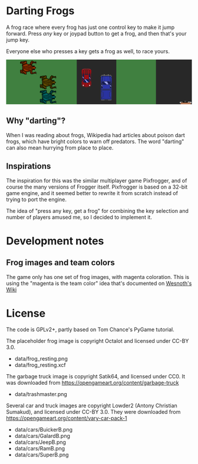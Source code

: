 Darting Frogs
=============

A frog race where every frog has just one control key to make it jump forward.
Press *any* key or joypad button to get a frog, and then that's your jump key.

Everyone else who presses a key gets a frog as well, to race yours.

![Screenshot with 3 players](screenshots/banner_screenshot.png)

Why "darting"?
--------------

When I was reading about frogs, Wikipedia had articles about poison dart frogs,
which have bright colors to warn off predators.  The word "darting" can also
mean hurrying from place to place.

Inspirations
------------

The inspiration for this was the similar multiplayer game Pixfrogger, and of
course the many versions of Frogger itself.  Pixfrogger is based on a 32-bit
game engine, and it seemed better to rewrite it from scratch instead of trying
to port the engine.

The idea of "press any key, get a frog" for combining the key selection and
number of players amused me, so I decided to implement it.

Development notes
=================

Frog images and team colors
---------------------------

The game only has one set of frog images, with magenta coloration. This is
using the "magenta is the team color" idea that's documented on
[Wesnoth's Wiki](https://wiki.wesnoth.org/Team_Color_Shifting)

License
=======

The code is GPLv2+, partly based on Tom Chance's PyGame tutorial.

The placeholder frog image is copyright Octalot and licensed under CC-BY 3.0.

* data/frog\_resting.png
* data/frog\_resting.xcf

The garbage truck image is copyright Satik64, and licensed under CC0. It was
downloaded from
https://opengameart.org/content/garbage-truck

* data/trashmaster.png

Several car and truck images are copyright Lowder2 (Antony Christian Sumakud),
and licensed under CC-BY 3.0. They were downloaded from
https://opengameart.org/content/vary-car-pack-1

* data/cars/BuickerB.png
* data/cars/GalardB.png
* data/cars/JeepB.png
* data/cars/RamB.png
* data/cars/SuperB.png
